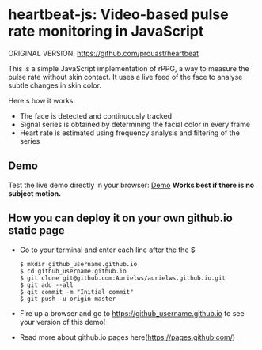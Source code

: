 # heartbeat-js: Video-based pulse rate monitoring in JavaScript
ORIGINAL VERSION: https://github.com/prouast/heartbeat 

This is a simple JavaScript implementation of rPPG, a way to measure the pulse rate without skin contact.
It uses a live feed of the face to analyse subtle changes in skin color.

Here's how it works:

  - The face is detected and continuously tracked
  - Signal series is obtained by determining the facial color in every frame
  - Heart rate is estimated using frequency analysis and filtering of the series

## Demo
Test the live demo directly in your browser: [Demo](https://aurielws.github.io/)
**Works best if there is no subject motion.**

## How you can deploy it on your own github.io static page
  - Go to your terminal and enter each line after the the $
  
        $ mkdir github_username.github.io
        $ cd github_username.github.io
        $ git clone git@github.com:Aurielws/aurielws.github.io.git
        $ git add --all
        $ git commit -m "Initial commit"
        $ git push -u origin master
      
      
  - Fire up a browser and go to https://github_username.github.io to see your version of this demo!
  - Read more about github.io pages here(https://pages.github.com/)
